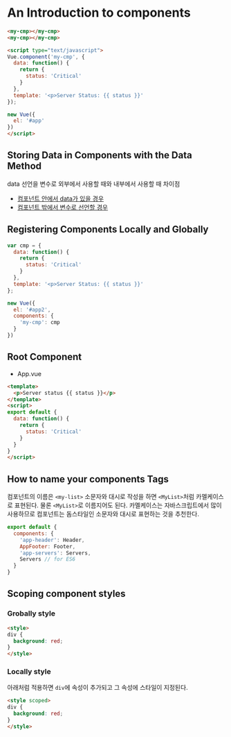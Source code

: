 # An Introduction to components

```html
<my-cmp></my-cmp>
<my-cmp></my-cmp>

<script type="text/javascript">
Vue.component('my-cmp', {
  data: function() {
    return {
      status: 'Critical'
    }
  },
  template: '<p>Server Status: {{ status }}'
});

new Vue({
  el: '#app'
})
</script>
```

## Storing Data in Components with the Data Method
data 선언을 변수로 외부에서 사용할 때와 내부에서 사용할 때 차이점

- [컴포넌트 안에서 data가 있을 경우](https://jsfiddle.net/vL4eg3qc/)
- [컴포넌트 밖에서 변수로 선언할 경우](https://jsfiddle.net/sujin/6brfea65/)

## Registering Components Locally and Globally

```javascript
var cmp = {
  data: function() {
    return {
      status: 'Critical'
    }
  },
  template: '<p>Server Status: {{ status }}'
};

new Vue({
  el: '#app2',
  components: {
    'my-cmp': cmp
  }
})
```

## Root Component

- App.vue

```html
<template>
  <p>Server status {{ status }}</p>
</template>
<script>
export default {
  data: function() {
    return {
      status: 'Critical'
    }
  }
}
</script>
```

## How to name your components Tags
컴포넌트의 이름은 `<my-list>` 소문자와 대시로 작성을 하면 `<MyList>`처럼 카멜케이스로
표현된다. 물론 `<MyList>`로 이름지어도 된다. 카멜케이스는 자바스크립트에서 많이 사용하므로
컴포넌트는 돔스타일인 소문자와 대시로 표현하는 것을 추천한다.

```javascript
export default {
  components: {
    'app-header': Header,
    AppFooter: Footer,
    'app-servers': Servers,
    Servers // for ES6
  }
}
```

## Scoping component styles

### Grobally style

```html
<style>
div {
  background: red;
}
</style>
```

### Locally style
아래처럼 적용하면 `div`에 속성이 추가되고 그 속성에 스타일이 지정된다.

```html
<style scoped>
div {
  background: red;
}
</style>
```
